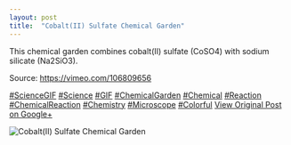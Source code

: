 ```yaml
---
layout: post
title:  "Cobalt(II) Sulfate Chemical Garden"
---
```


This chemical garden combines cobalt(II) sulfate (CoSO4) with sodium silicate (Na2SiO3).  
  
Source: <https://vimeo.com/106809656>  
  
[#ScienceGIF](https://plus.google.com/s/%23ScienceGIF/posts) [#Science](https://plus.google.com/s/%23Science/posts) [#GIF](https://plus.google.com/s/%23GIF/posts) [#ChemicalGarden](https://plus.google.com/s/%23ChemicalGarden/posts) [#Chemical](https://plus.google.com/s/%23Chemical/posts) [#Reaction](https://plus.google.com/s/%23Reaction/posts) [#ChemicalReaction](https://plus.google.com/s/%23ChemicalReaction/posts) [#Chemistry](https://plus.google.com/s/%23Chemistry/posts) [#Microscope](https://plus.google.com/s/%23Microscope/posts) [#Colorful](https://plus.google.com/s/%23Colorful/posts)
[View Original Post on Google+](https://plus.google.com/+ColinSullender/posts/hU1AP3v8oV6)

![Cobalt(II) Sulfate Chemical Garden](/assets/img/2015-06-22-CobaltII-Sulfate-Chemical-Garden.gif)
